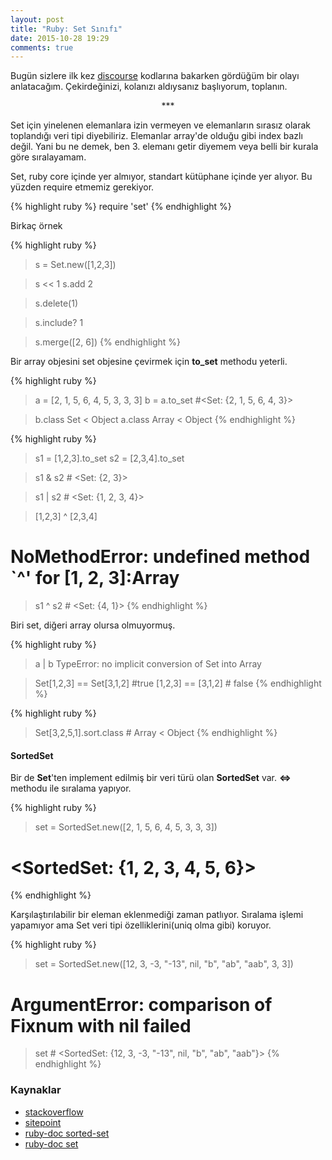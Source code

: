 ```yaml
---
layout: post
title: "Ruby: Set Sınıfı"
date: 2015-10-28 19:29
comments: true
---
```


Bugün sizlere ilk kez [discourse](https://github.com/discourse/discourse/search?l=ruby&q=%22Set.new%22&utf8=%E2%9C%93) kodlarına bakarken gördüğüm bir olayı anlatacağım. Çekirdeğinizi, kolanızı aldıysanız başlıyorum, toplanın.

<center> *** </center>

Set için yinelenen elemanlara izin vermeyen ve elemanların sırasız olarak toplandığı veri tipi diyebiliriz.
Elemanlar array'de olduğu gibi index bazlı değil. Yani bu ne demek, ben 3. elemanı getir diyemem veya belli bir kurala göre sıralayamam.

Set, ruby core içinde yer almıyor, standart kütüphane içinde yer alıyor. Bu yüzden require etmemiz gerekiyor.

{% highlight ruby %}
require 'set'
{% endhighlight %}

Birkaç örnek

{% highlight ruby %}
> s = Set.new([1,2,3])

> s << 1
> s.add 2

> s.delete(1)

> s.include? 1

> s.merge([2, 6])
{% endhighlight %}

Bir array objesini set objesine çevirmek için **to_set** methodu yeterli.

{% highlight ruby %}
> a = [2, 1, 5, 6, 4, 5, 3, 3, 3]
> b = a.to_set
#<Set: {2, 1, 5, 6, 4, 3}>

> b.class
Set < Object
> a.class
Array < Object
{% endhighlight %}

{% highlight ruby %}
> s1 = [1,2,3].to_set
> s2 = [2,3,4].to_set

> s1 & s2 # <Set: {2, 3}>

> s1 | s2 # <Set: {1, 2, 3, 4}>

> [1,2,3] ^ [2,3,4]
# NoMethodError: undefined method `^' for [1, 2, 3]:Array

> s1 ^ s2 # <Set: {4, 1}>
{% endhighlight %}

Biri set, diğeri array olursa olmuyormuş.

{% highlight ruby %}
> a | b
TypeError: no implicit conversion of Set into Array

> Set[1,2,3] == Set[3,1,2] #true
> [1,2,3] == [3,1,2] # false
{% endhighlight %}

{% highlight ruby %}
> Set[3,2,5,1].sort.class # Array < Object
{% endhighlight %}

#### SortedSet

Bir de **Set**'ten implement edilmiş bir veri türü olan **SortedSet** var. **<=>** methodu ile sıralama yapıyor.

{% highlight ruby %}
> set = SortedSet.new([2, 1, 5, 6, 4, 5, 3, 3, 3])
# <SortedSet: {1, 2, 3, 4, 5, 6}>
{% endhighlight %}

Karşılaştırılabilir bir eleman eklenmediği zaman patlıyor. Sıralama işlemi yapamıyor ama Set veri tipi özelliklerini(uniq olma gibi) koruyor.

{% highlight ruby %}
> set = SortedSet.new([12, 3, -3, "-13", nil, "b", "ab", "aab", 3, 3])
# ArgumentError: comparison of Fixnum with nil failed

> set
# <SortedSet: {12, 3, -3, "-13", nil, "b", "ab", "aab"}>
{% endhighlight %}

### Kaynaklar

- [stackoverflow](http://stackoverflow.com/questions/8338133/set-vs-array-difference)
- [sitepoint](http://www.sitepoint.com/guide-ruby-collections-ii-hashes-sets-ranges/)
- [ruby-doc sorted-set](http://ruby-doc.org/stdlib-2.2.2/libdoc/set/rdoc/SortedSet.html)
- [ruby-doc set](http://ruby-doc.org/stdlib-2.2.2/libdoc/set/rdoc/Set.html)
